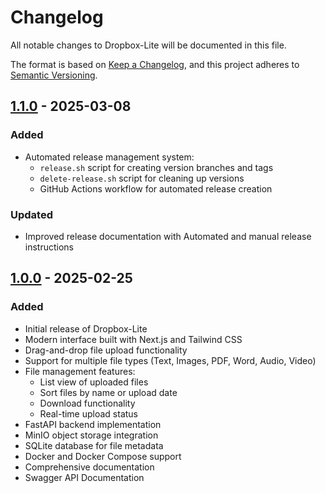 # Changelog

All notable changes to Dropbox-Lite will be documented in this file.

The format is based on [Keep a Changelog](https://keepachangelog.com/en/1.0.0/),
and this project adheres to [Semantic Versioning](https://semver.org/spec/v2.0.0.html).

## [1.1.0] - 2025-03-08
### Added
- Automated release management system:
  - `release.sh` script for creating version branches and tags
  - `delete-release.sh` script for cleaning up versions
  - GitHub Actions workflow for automated release creation
### Updated
- Improved release documentation with Automated and manual release instructions

## [1.0.0] - 2025-02-25

### Added
- Initial release of Dropbox-Lite
- Modern interface built with Next.js and Tailwind CSS
- Drag-and-drop file upload functionality
- Support for multiple file types (Text, Images, PDF, Word, Audio, Video)
- File management features:
  - List view of uploaded files
  - Sort files by name or upload date
  - Download functionality
  - Real-time upload status
- FastAPI backend implementation
- MinIO object storage integration
- SQLite database for file metadata
- Docker and Docker Compose support
- Comprehensive documentation
- Swagger API Documentation

[1.1.0]: https://github.com/ysskrishna/dropbox-lite/compare/v1.0.0...v1.1.0
[1.0.0]: https://github.com/ysskrishna/dropbox-lite/releases/tag/v1.0.0